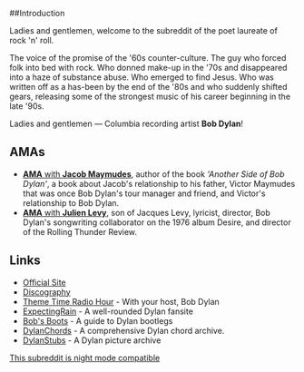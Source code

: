 ##Introduction

Ladies and gentlemen, welcome to the subreddit of the poet laureate of rock 'n' roll.

The voice of the promise of the '60s counter-culture. The guy who forced folk into bed with rock. Who donned make-up in the '70s and disappeared into a haze of substance abuse. Who emerged to find Jesus. Who was written off as a has-been by the end of the '80s and who suddenly shifted gears, releasing some of the strongest music of his career beginning in the late '90s. 

Ladies and gentlemen — Columbia recording artist **Bob Dylan**!


## AMAs
* [**AMA** with **Jacob Maymudes**](http://www.reddit.com/r/bobdylan/comments/2fdo3z/i_am_jacob_maymudes_author_of_a_book_called/), author of the book *'Another Side of Bob Dylan'*, a book about Jacob's relationship to his father, Victor Maymudes that was once Bob Dylan's tour manager and friend, and Victor's relationship to Bob Dylan.
* [**AMA** with **Julien Levy**,](https://www.reddit.com/r/bobdylan/comments/1374k9/i_am_julien_levy_son_of_jacques_levy_lyricist/)
 son of Jacques Levy, lyricist, director, Bob Dylan's songwriting collaborator on the 1976 album Desire, and director of the Rolling Thunder Review.

## Links
* [Official Site](http://www.bobdylan.com)
* [Discography](http://en.wikipedia.org/wiki/Bob_Dylan_discography) 
* [Theme Time Radio Hour](http://www.xmradio.com/bobdylan) - With your host, Bob Dylan
* [ExpectingRain](http://www.expectingrain.com) - A well-rounded Dylan fansite
* [Bob's Boots](http://www.bobsboots.com) - A guide to Dylan bootlegs
* [DylanChords](http://www.dylanchords.info) - A comprehensive Dylan chord archive.
* [DylanStubs](http://dylanstubs.com/pictures/welcome.htm) - A Dylan picture archive

[This subreddit is night mode compatible](#/RES_SR_Config/NightModeCompatible)